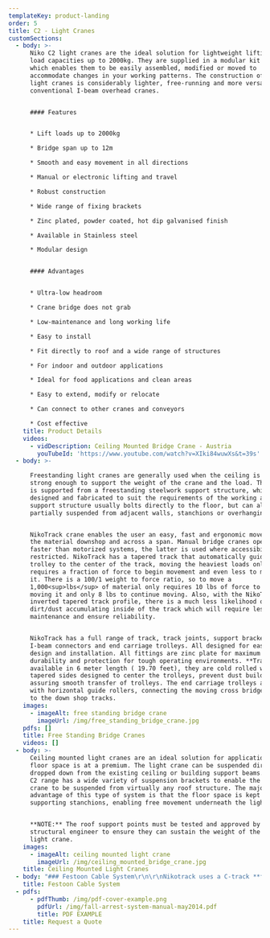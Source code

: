 ```yaml
---
templateKey: product-landing
order: 5
title: C2 - Light Cranes
customSections:
  - body: >-
      Niko C2 light cranes are the ideal solution for lightweight lifting of
      load capacities up to 2000kg. They are supplied in a modular kit form,
      which enables them to be easily assembled, modified or moved to
      accommodate changes in your working patterns. The construction of Niko C2
      light cranes is considerably lighter, free-running and more versatile than
      conventional I-beam overhead cranes.


      #### Features


      * Lift loads up to 2000kg

      * Bridge span up to 12m

      * Smooth and easy movement in all directions

      * Manual or electronic lifting and travel

      * Robust construction

      * Wide range of fixing brackets

      * Zinc plated, powder coated, hot dip galvanised finish

      * Available in Stainless steel

      * Modular design


      #### Advantages


      * Ultra-low headroom

      * Crane bridge does not grab

      * Low-maintenance and long working life

      * Easy to install

      * Fit directly to roof and a wide range of structures

      * For indoor and outdoor applications

      * Ideal for food applications and clean areas

      * Easy to extend, modify or relocate

      * Can connect to other cranes and conveyors

      * Cost effective
    title: Product Details
    videos:
      - vidDescription: Ceiling Mounted Bridge Crane - Austria
        youTubeId: 'https://www.youtube.com/watch?v=XIki84wuwXs&t=39s'
  - body: >-

      Freestanding light cranes are generally used when the ceiling is not
      strong enough to support the weight of the crane and the load. The crane
      is supported from a freestanding steelwork support structure, which is
      designed and fabricated to suit the requirements of the working area. The
      support structure usually bolts directly to the floor, but can also be
      partially suspended from adjacent walls, stanchions or overhanging beams.


      NikoTrack crane enables the user an easy, fast and ergonomic movement of
      the material downshop and across a span. Manual bridge cranes operate
      faster than motorized systems, the latter is used where accessibility is
      restricted. NikoTrack has a tapered track that automatically guides the
      trolley to the center of the track, moving the heaviest loads only
      requires a fraction of force to begin movement and even less to maintain
      it. There is a 100/1 weight to force ratio, so to move a
      1,000<sup>lbs</sup> of material only requires 10 lbs of force to start
      moving it and only 8 lbs to continue moving. Also, with the NikoTracks
      inverted tapered track profile, there is a much less likelihood of
      dirt/dust accumulating inside of the track which will require less
      maintenance and ensure reliability.


      NikoTrack has a full range of track, track joints, support brackets,
      I-beam connectors and end carriage trolleys. All designed for ease of
      design and installation. All fittings are zinc plate for maximum
      durability and protection for tough operating environments. **Tracks** are
      available in 6 meter length ( 19.70 feet), they are cold rolled with
      tapered sides designed to center the trolleys, prevent dust build up
      assuring smooth transfer of trolleys. The end carriage trolleys are fitted
      with horizontal guide rollers, connecting the moving cross bridge member
      to the down shop tracks.
    images:
      - imageAlt: free standing bridge crane
        imageUrl: /img/free_standing_bridge_crane.jpg
    pdfs: []
    title: Free Standing Bridge Cranes
    videos: []
  - body: >-
      Ceiling mounted light cranes are an ideal solution for applications where
      floor space is at a premium. The light crane can be suspended directly or
      dropped down from the existing ceiling or building support beams. The Niko
      C2 range has a wide variety of suspension brackets to enable the light
      crane to be suspended from virtually any roof structure. The major
      advantage of this type of system is that the floor space is kept clear of
      supporting stanchions, enabling free movement underneath the light crane.


      **NOTE:** The roof support points must be tested and approved by a
      structural engineer to ensure they can sustain the weight of the load and
      light crane.
    images:
      - imageAlt: ceiling mounted light crane
        imageUrl: /img/ceiling_mounted_bridge_crane.jpg
    title: Ceiling Mounted Light Cranes
  - body: "### Festoon Cable System\r\n\r\nNikotrack uses a C-track **festoon assembly** and **c-track festoon pendant system** for **overhead cranes** and industrial machinery. All festoon trolleys can be modified to fit either flat cable or round hose. Our nylon cable trolleys are extremely reliable and smooth running. Because of the self aligning tapered track, trolleys can never slide out of the center of the rail, ensuring a smooth and free operation."
    title: Festoon Cable System
  - pdfs:
      - pdfThumb: /img/pdf-cover-example.png
        pdfUrl: /img/fall-arrest-system-manual-may2014.pdf
        title: PDF EXAMPLE
    title: Request a Quote
---
```


